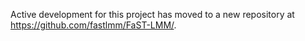 Active development for this project has moved to a new repository at https://github.com/fastlmm/FaST-LMM/.
